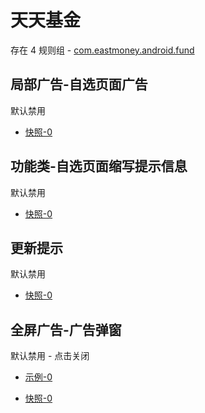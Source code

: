 # 天天基金

存在 4 规则组 - [com.eastmoney.android.fund](/src/apps/com.eastmoney.android.fund.ts)

## 局部广告-自选页面广告

默认禁用

- [快照-0](https://i.gkd.li/import/12642387)

## 功能类-自选页面缩写提示信息

默认禁用

- [快照-0](https://i.gkd.li/import/12642387)

## 更新提示

默认禁用

- [快照-0](https://i.gkd.li/import/13546927)

## 全屏广告-广告弹窗

默认禁用 - 点击关闭

- [示例-0](https://m.gkd.li/57941037/21743bbb-010a-410c-8ce1-57710d37722d)

- [快照-0](https://i.gkd.li/import/14149452)
